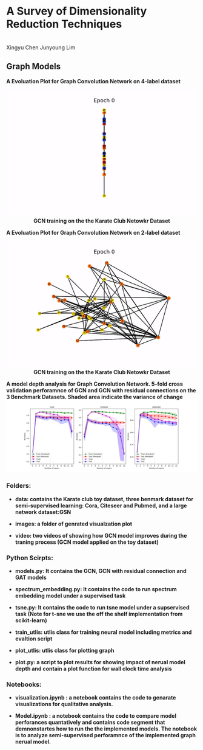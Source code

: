 

# A Survey of Dimensionality Reduction Techniques

<br> Xingyu Chen  Junyoung Lim </br> 

## Graph Models

<b> A Evoluation Plot for Graph Convolution Network on 4-label dataset </b> 

<p align="center">
   <img src="video/kara_4.gif" width="500">
   <br>
   <b>GCN training on the the Karate Club Netowkr Dataset</b>
</p>

<b> A Evoluation Plot for Graph Convolution Network on 2-label dataset </b> 

<p align="center">
   <img src="video/kara_2.gif" width="500">
   <br>
   <b>GCN training on the the Karate Club Netowkr Dataset</b>
</p>

<b> A model depth analysis for Graph Convolution Network. 5-fold cross validation perforamnce of GCN and GCN with residual connections on the 3 Benchmark Datasets. Shaded area indicate the variance of change </b> 
![depth](images/depth_cross.jpg)


### Folders:

* <b>data: contains the Karate club toy dataset, three benmark dataset for semi-supervised learning: Cora, Citeseer
and Pubmed, and a large network dataset:GSN</b>

* <b>images: a folder of genrated visualzation plot </b>

* <b>video: two videos of showing how GCN model improves during the traning process (GCN model applied on the toy dataset)  </b>


### Python Scirpts:

* <b>models.py: It contains the GCN, GCN with residual connection and GAT models  </b>

* <b>spectrum_embedding.py: It contains the code to run spectrum embedding model under a supervised task </b>

* <b>tsne.py: It contains the code to run tsne model under a supservised task (Note for t-sne we use the off the shelf implementation from scikit-learn) </b>

* <b>train_utlis: utlis class for training neural model including metrics and evaltion script </b>

* <b>plot_utlis: utlis class for plotting graph </b>

* <b>plot.py: a script to plot results for showing impact of nerual model depth and contain a plot function for wall clock time analysis </b>


### Notebooks:

* <b>visualization.ipynb : a notebook contains the code to genarate visualizations for qualitative analysis.</b>

* <b>Model.ipynb : a notebook contains the code to compare model perforances quantatively and contains code segment that demnonstartes how to run the the implemented models. The notebook is to analyze semi-supervised perforamnce of the implemented graph nerual model.</b>

